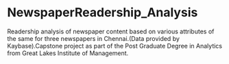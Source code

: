 # NewspaperReadership_Analysis
Readership analysis of newspaper content based on various attributes of the same for three newspapers in Chennai.(Data provided by Kaybase).Capstone project as part of the Post Graduate Degree in Analytics from Great Lakes Institute of Management.  

